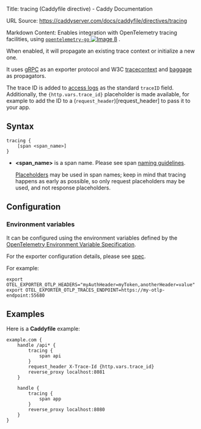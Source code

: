 Title: tracing (Caddyfile directive) - Caddy Documentation

URL Source: https://caddyserver.com/docs/caddyfile/directives/tracing

Markdown Content:
Enables integration with OpenTelemetry tracing facilities, using [`opentelemetry-go` ![Image 8](https://caddyserver.com/old/resources/images/external-link.svg)](https://github.com/open-telemetry/opentelemetry-go) .

When enabled, it will propagate an existing trace context or initialize a new one.

It uses [gRPC](https://github.com/grpc/) as an exporter protocol and W3C [tracecontext](https://www.w3.org/TR/trace-context/) and [baggage](https://www.w3.org/TR/baggage/) as propagators.

The trace ID is added to [access logs](https://caddyserver.com/docs/caddyfile/directives/log) as the standard `traceID` field. Additionally, the `{http.vars.trace_id}` placeholder is made available, for example to add the ID to a (`request_header`)\[request\_header\] to pass it to your app.

Syntax
------

```
tracing {
	[span <span_name>]
}
```

*   **<span\_name\>** is a span name. Please see span [naming guidelines](https://github.com/open-telemetry/opentelemetry-specification/blob/v1.7.0/specification/trace/api.md).
    
    [Placeholders](https://caddyserver.com/docs/caddyfile/concepts#placeholders) may be used in span names; keep in mind that tracing happens as early as possible, so only request placeholders may be used, and not response placeholders.
    

Configuration
-------------

### Environment variables

It can be configured using the environment variables defined by the [OpenTelemetry Environment Variable Specification](https://github.com/open-telemetry/opentelemetry-specification/blob/main/specification/configuration/sdk-environment-variables.md).

For the exporter configuration details, please see [spec](https://github.com/open-telemetry/opentelemetry-specification/blob/v1.7.0/specification/protocol/exporter.md).

For example:

```
export OTEL_EXPORTER_OTLP_HEADERS="myAuthHeader=myToken,anotherHeader=value"
export OTEL_EXPORTER_OTLP_TRACES_ENDPOINT=https://my-otlp-endpoint:55680
```

Examples
--------

Here is a **Caddyfile** example:

```
example.com {
	handle /api* {
		tracing {
			span api
		}
		request_header X-Trace-Id {http.vars.trace_id}
		reverse_proxy localhost:8081
	}

	handle {
		tracing {
			span app
		}
		reverse_proxy localhost:8080
	}
}
```
